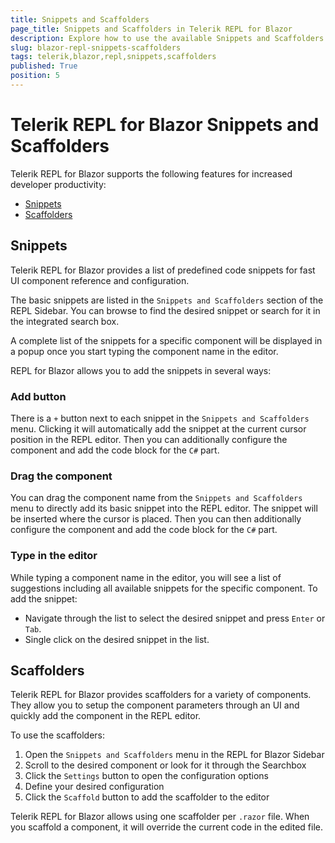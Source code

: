 ```yaml
---
title: Snippets and Scaffolders
page_title: Snippets and Scaffolders in Telerik REPL for Blazor
description: Explore how to use the available Snippets and Scaffolders in Telerik REPL for Blazor
slug: blazor-repl-snippets-scaffolders
tags: telerik,blazor,repl,snippets,scaffolders
published: True
position: 5
---
```


# Telerik REPL for Blazor Snippets and Scaffolders

Telerik REPL for Blazor supports the following features for increased developer productivity:

* [Snippets](#snippets) 
* [Scaffolders](#scaffolders)

## Snippets

Telerik REPL for Blazor provides a list of predefined code snippets for fast UI component reference and configuration.

The basic snippets are listed in the `Snippets and Scaffolders` section of the REPL Sidebar. You can browse to find the desired snippet or search for it in the integrated search box.

A complete list of the snippets for a specific component will be displayed in a popup once you start typing the component name in the editor.

REPL for Blazor allows you to add the snippets in several ways:

### Add button

There is a `+` button next to each snippet in the `Snippets and Scaffolders` menu. Clicking it will automatically add the snippet at the current cursor position in the REPL editor. Then you can additionally configure the component and add the code block for the `C#` part.

### Drag the component

You can drag the component name from the `Snippets and Scaffolders` menu to directly add its basic snippet into the REPL editor. The snippet will be inserted where the cursor is placed. Then you can then additionally configure the component and add the code block for the `C#` part.

### Type in the editor

While typing a component name in the editor, you will see a list of suggestions including all available snippets for the specific component. To add the snippet:
* Navigate through the list to select the desired snippet and press `Enter` or `Tab`. 
* Single click on the desired snippet in the list.


## Scaffolders

Telerik REPL for Blazor provides scaffolders for a variety of components. They allow you to setup the component parameters through an UI and quickly add the component in the REPL editor.

To use the scaffolders:

1. Open the `Snippets and Scaffolders` menu in the REPL for Blazor Sidebar
1. Scroll to the desired component or look for it through the Searchbox
1. Click the `Settings` button to open the configuration options
1. Define your desired configuration
1. Click the `Scaffold` button to add the scaffolder to the editor

Telerik REPL for Blazor allows using one scaffolder per `.razor` file. When you scaffold a component, it will override the current code in the edited file.

